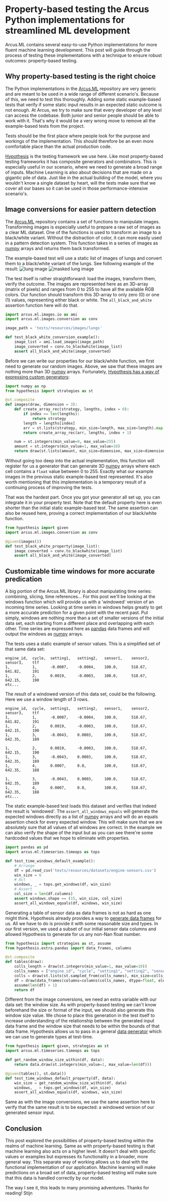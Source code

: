 # Property-based testing the Arcus Python implementations for streamlined ML development
Arcus.ML contains several easy-to-use Python implementations for more fluent machine learning development. This post will guide through the process of testing these implementations with a technique to ensure robust outcomes: property-based testing.

## Why property-based testing is the right choice
The Python implementations in the [Arcus.ML](https://machine-learning.arcus-azure.net/) repository are very generic and are meant to be used in a wide range of different scenario's. Because of this, we need to test this thoroughly. Adding some static example-based tests that verify if some static input results in an expected static outcome is not enough. At Arcus, we try to make sure that every developer of any level can access the codebase. Both junior and senior people should be able to work with it. That's why it would be a very wrong move to remove all the example-based tests from the project.

Tests should be the first place where people look for the purpose and workings of the implementation. This should therefore be an even more comfortable place than the actual production code.

[Hypothesis](https://hypothesis.readthedocs.io/en/latest/) is the testing framework we use here. Like most property-based testing frameworks it has composite generators and combinators. This is especially useful in our scenario, where we need to generate a broad range of inputs. Machine Learning is also about decisions that are made on a gigantic pile of data. Just like in the actual building of the model, where you wouldn't know a single dataset by heart, will the tests make sure that we cover all our bases so it can be used in those performance-intensive scenario's. 

## Image conversions for easier pattern detection
The [Arcus.ML](https://machine-learning.arcus-azure.net/) repository contains a set of functions to manipulate images. Transforming images is especially useful to prepare a raw set of images as a clear ML dataset. One of the functions is used to transform an image to a black/white variant. Without the distraction of color, it can more easily used in a pattern detection system. This function takes in a series of images as [numpy](https://numpy.org/doc/stable/user/absolute_beginners.html) arrays and returns them back transformed.

The example-based test will use a static list of images of lungs and convert them to a black/white variant of the lungs. See following example of the result:
![lung image](img/CHNCXR_0001_0.png)
![masked lung image](img/CHNCXR_0001_0_mask.png)

The test itself is rather straightforward: load the images, transform them, verify the outcome. The images are represented here as an 3D-array (matrix of pixels) and ranges from 0 to 255 to have all the available RGB colors. Our function should transform this 3D-array to only zero (0) or one (1) values, representing either black or white. The `all_black_and_white` assertion function here will do that.

```python
import arcus.ml.images.io as ami
import arcus.ml.images.conversion as conv

image_path = 'tests/resources/images/lungs'

def test_black_white_conversion_example():
    image_list = ami.load_images(image_path)
    image_converted = conv.to_blackwhite(image_list)
    assert all_black_and_white(image_converted)
```

Before we can write our properties for our black/white function, we first need to generate our random images. Above, we saw that these images are nothing more than 3D [numpy](https://numpy.org/doc/stable/user/absolute_beginners.html) arrays. Fortunately, [Hypothesis has a way of expressing custom generators](https://hypothesis.readthedocs.io/en/latest/data.html#composite-strategies):

```python
import numpy as np
from hypothesis import strategies as st

@st.composite
def images(draw, dimension = 3):
    def create_array_rec(strategy, lengths, index = 0):
        if index == len(lengths):
            return strategy
        length = lengths[index]
        arr = st.lists(strategy, min_size=length, max_size=length).map(lambda x : np.array(x))
        return create_array_rec(arr, lengths, index + 1)

    num = st.integers(min_value=0, max_value=255)
    amount = st.integers(min_value=1, max_value=10)
    return draw(st.lists(amount, min_size=dimension, max_size=dimension).flatmap(lambda lengths : create_array_rec(num, lengths)))
```

Without going too deep into the actual implementation, this function will register for us a generator that can generate 3D [numpy](https://numpy.org/doc/stable/user/absolute_beginners.html) arrays where each cell contains a `float` value between 0 to 255. Exactly what our example images in the previous static example-based test represented. It's also worth mentioning that this implementation is a temporary result of a continuing process of improving the tests.

That was the hardest part. Once you got your generator all set up, you can integrate it in your property test. Note that the default property here is even shorter than the initial static example-based test. The same assertion can also be reused here, proving a correct implementation of our black/white function.

```python
from hypothesis import given
import arcus.ml.images.conversion as conv

@given(images())
def test_black_white_property(image_list):
    image_converted = conv.to_blackwhite(image_list)
    assert all_black_and_white(image_converted)
```

## Customizable time windows for more accurate predication
A big portion of the Arcus.ML library is about manipulating time series: combining, slicing, time references... For this post we'll be looking at the windows function which will provide us with a 'windowed' version of an incoming time series. Looking at time series in windows helps greatly to get a more accurate prediction for a given point with the recent past. Put simply, windows are nothing more than a set of smaller versions of the initial data set, each starting from a different place and overlapping with each other. Time series are expressed here as [pandas](https://pandas.pydata.org/docs/getting_started/index.html#getting-started) data frames and will output the windows as [numpy](https://numpy.org/doc/stable/user/absolute_beginners.html) arrays. 

The tests uses a static example of sensor values. This is a simplified set of that same data set:
```
engine_id,  cycle,  setting1,   setting2,   sensor1,    sensor2,    sensor3,    ttf
1,          1,      -0.0007,    -0.0004,    100.0,      518.67,     641.82,     191
1,          2,      0.0019,     -0.0003,    100.0,      518.67,     642.15,     190
etc...
```

The result of a windowed version of this data set, could be the following. Here we use a window length of 3 rows.
```
engine_id,  cycle,  setting1,   setting2,   sensor1,    sensor2,    sensor3,    ttf
1,          1,      -0.0007,    -0.0004,    100.0,      518.67,     641.82,     191
1,          2,      0.0019,     -0.0003,    100.0,      518.67,     642.15,     190
1,          3,      -0.0043,    0.0003,     100.0,      518.67,     642.35,     189

1,          2,      0.0019,     -0.0003,    100.0,      518.67,     642.15,     190
1,          3,      -0.0043,    0.0003,     100.0,      518.67,     642.35,     189
1,          4,      0.0007,     0.0,        100.0,      518.67,     642.35,     188

1,          3,      -0.0043,    0.0003,     100.0,      518.67,     642.35,     189
1,          4,      0.0007,     0.0,        100.0,      518.67,     642.35,     188
etc...
```

The static example-based test loads this dataset and verifies that indeed the result is 'windowed'. The `assert_all_windows_equals` will generate the expected windows directly as a list of [numpy](https://numpy.org/doc/stable/user/absolute_beginners.html) arrays and will do an equals assertion check for every expected window. This will make sure that we are absolutely sure that all values of all windows are correct. In the example we can also verify the shape of the input but as you can see there're some hardcoded values that we hope to eliminate with properties.

```python
import pandas as pd 
import arcus.ml.timeseries.timeops as tops

def test_time_windows_default_example():
    # Arrange
    df = pd.read_csv('tests/resources/datasets/engine-sensors.csv') 
    win_size = 6
    # Act
    windows, _ = tops.get_windows(df, win_size)
    # Assert
    col_size = len(df.columns)
    assert windows.shape == (15, win_size, col_size)
    assert_all_windows_equals(df, windows, win_size)
```

Generating a table of sensor data as data frames is not as hard as one might think. Hypothesis already provides a way to [generate data frames](https://hypothesis.readthedocs.io/en/latest/numpy.html?highlight=dataframe#hypothesis.extra.pandas.data_frames) for us. All we have to do is provide it with some reasonable size and types. In our first version, we used a subset of our initial sensor data columns and allowed Hypothesis to generate for us any non-Nan float number.

```python
from hypothesis import strategies as st, assume
from hypothesis.extra.pandas import data_frames, columns

@st.composite
def tables(draw):
    colls_length = draw(st.integers(min_value=1, max_value=10))
    colls_names = ["engine_id", "cycle", "setting1", "setting2", "sensor4", "seonsor4", "sensor10"]
    colls = draw(st.lists(st.sampled_from(colls_names), min_size=colls_length, max_size=colls_length))
    df = draw(data_frames(columns=columns(colls_names, dtype=float, elements=st.floats(allow_nan=False))))
    assume(len(df) > 1)
    return df
```

Different from the image conversions, we need an extra variable with our data set: the window size. As with property-based testing we can't know beforehand the size or format of the input, we should also generate this window size value. We chose to place this generation in the test itself to increase understanding of the relationship between the generated input data frame and the window size that needs to be within the bounds of that data frame. Hypothesis allows us to pass in a general [data generator](https://hypothesis.readthedocs.io/en/latest/data.html#drawing-interactively-in-tests) which we can use to generate types at test-time.

```python
from hypothesis import given, strategies as st
import arcus.ml.timeseries.timeops as tops

def get_random_window_size_within(df, data):
    return data.draw(st.integers(min_value=1, max_value=len(df)))

@given(tables(), st.data())
def test_time_windows_default_property(df, data):
    win_size = get_random_window_size_within(df, data)
    windows, _ = tops.get_windows(df, win_size)
    assert_all_windows_equals(df, windows, win_size)
```

Same as with the image conversions, we use the same assertion here to verify that the same result is to be expected: a windowed version of our generated sensor input.

## Conclusion
This post explored the possibilities of property-based testing within the realms of machine learning. Same as with property-based testing is that machine learning also acts on a higher level. It doesn't deal with specific values or examples but expresses its functionality in a broader, more general way. This separate way of working allows us to deal with the functional implementation of our application. Machine learning will make predictions on a broad set of data, property-based testing will make sure that this data is handled correctly by our model.

The way I see it, this leads to many promising adventures.
Thanks for reading!
Stijn